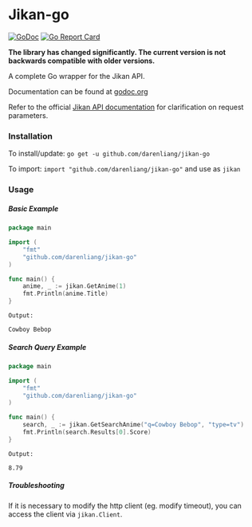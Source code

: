 # Jikan-go

[![GoDoc](https://godoc.org/github.com/darenliang/jikan-go?status.svg)](https://godoc.org/github.com/darenliang/jikan-go)
[![Go Report Card](https://goreportcard.com/badge/github.com/darenliang/jikan-go)](https://goreportcard.com/report/github.com/darenliang/jikan-go)

**The library has changed significantly. The current version is not backwards compatible with older versions.**

A complete Go wrapper for the Jikan API.

Documentation can be found at [godoc.org](https://godoc.org/github.com/darenliang/jikan-go)

Refer to the official [Jikan API documentation](https://jikan.docs.apiary.io) for clarification on request parameters.

### Installation

To install/update: `go get -u github.com/darenliang/jikan-go`

To import: `import "github.com/darenliang/jikan-go"` and use as `jikan`

### Usage

##### Basic Example
```go
package main

import (
	"fmt"
	"github.com/darenliang/jikan-go"
)

func main() {
	anime, _ := jikan.GetAnime(1)
	fmt.Println(anime.Title)
}
```
```
Output:

Cowboy Bebop
```
##### Search Query Example
```go
package main

import (
	"fmt"
	"github.com/darenliang/jikan-go"
)

func main() {
	search, _ := jikan.GetSearchAnime("q=Cowboy Bebop", "type=tv")
	fmt.Println(search.Results[0].Score)
}
```
```
Output:

8.79
```
##### Troubleshooting

If it is necessary to modify the http client (eg. modify timeout), you can access the client via `jikan.Client`.
